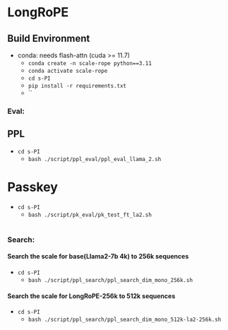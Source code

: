 # LongRoPE

## Build Environment
- conda: needs flash-attn (cuda >= 11.7)
  - `conda create -n scale-rope python==3.11`
  - `conda activate scale-rope`
  - `cd s-PI`
  - `pip install -r requirements.txt`
  - ``

### Eval:

## PPL
- `cd s-PI`
  - `bash ./script/ppl_eval/ppl_eval_llama_2.sh`

# Passkey
- `cd s-PI`
  - `bash ./script/pk_eval/pk_test_ft_la2.sh`

# 

### Search:
#### Search the scale for base(Llama2-7b 4k) to 256k sequences
- `cd s-PI`
  - `bash ./script/ppl_search/ppl_search_dim_mono_256k.sh`

#### Search the scale for LongRoPE-256k to 512k sequences
- `cd s-PI`
  - `bash ./script/ppl_search/ppl_search_dim_mono_512k-la2-256k.sh`




